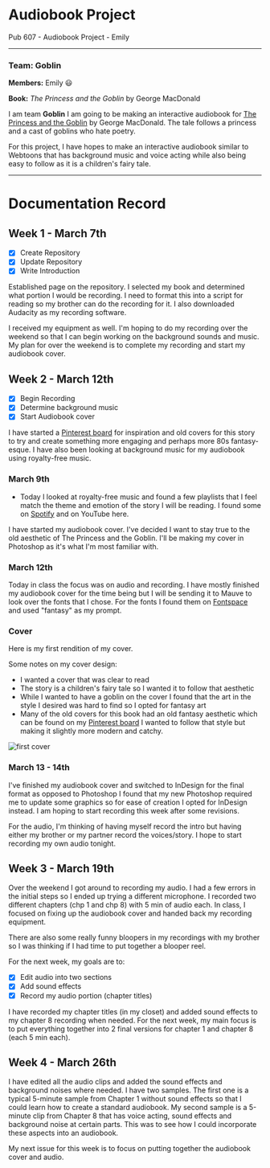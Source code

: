 # Audiobook Project 
Pub 607 - Audiobook Project - Emily

---

### Team: Goblin 

**Members:** Emily 😃

**Book:** *The Princess and the Goblin* by George MacDonald 

I am team **Goblin** I am going to be making an interactive audiobook for [The Princess and the Goblin](https://www.gutenberg.org/cache/epub/708/pg708-images.html) by George MacDonald. The tale follows a princess and a cast of goblins who hate poetry. 

For this project, I have hopes to make an interactive audiobook similar to Webtoons that has background music and voice acting while also being easy to follow as it is a children's fairy tale.

--- 

# Documentation Record

## Week 1 - March 7th

- [x] Create Repository 
- [x] Update Repository 
- [x] Write Introduction

Established page on the repository. I selected my book and determined what portion I would be recording. I need to format this into a script for reading so my brother can do the recording for it. I also downloaded Audacity as my recording software. 

I received my equipment as well. I'm hoping to do my recording over the weekend so that I can begin working on the background sounds and music. My plan for over the weekend is to complete my recording and start my audiobook cover. 

## Week 2 - March 12th

- [x] Begin Recording
- [x] Determine background music
- [x] Start Audiobook cover

I have started a [Pinterest board](https://www.pinterest.ca/emilymcgovern20/cover-ideas-audiobook/) for inspiration and old covers for this story to try and create something more engaging and perhaps more 80s fantasy-esque. I have also been looking at background music for my audiobook using royalty-free music.

### March 9th  
- Today I looked at royalty-free music and found a few playlists that I feel match the theme and emotion of the story I will be reading. I found some on [Spotify](https://open.spotify.com/playlist/3ac7KKFi3O1pnBzVPtj7SB) and on YouTube here.

I have started my audiobook cover. I've decided I want to stay true to the old aesthetic of The Princess and the Goblin. I'll be making my cover in Photoshop as it's what I'm most familiar with. 


### March 12th 

Today in class the focus was on audio and recording. I have mostly finished my audiobook cover for the time being but I will be sending it to Mauve to look over the fonts that I chose. For the fonts I found them on [Fontspace](https://www.fontspace.com/category/fantasy) and used "fantasy" as my prompt. 


### Cover
Here is my first rendition of my cover. 

Some notes on my cover design: 
- I wanted a cover that was clear to read
- The story is a children's fairy tale so I wanted it to follow that aesthetic
- While I wanted to have a goblin on the cover I found that the art in the style I desired was hard to find so I opted for fantasy art
- Many of the old covers for this book had an old fantasy aesthetic which can be found on my [Pinterest board](https://www.pinterest.ca/emilymcgovern20/cover-ideas-audiobook/) I wanted to follow that style but making it slightly more modern and catchy. 


![first cover](https://github.com/Shaleeta/607-2024/assets/162380787/cec2117e-1952-4a0f-95b3-740544adf6cc)


### March 13 - 14th 

I've finished my audiobook cover and switched to InDesign for the final format as opposed to Photoshop I found that my new Photoshop required me to update some graphics so for ease of creation I opted for InDesign instead. I am hoping to start recording this week after some revisions. 

For the audio, I'm thinking of having myself record the intro but having either my brother or my partner record the voices/story. I hope to start recording my own audio tonight. 

## Week 3 - March 19th 

Over the weekend I got around to recording my audio. I had a few errors in the initial steps so I ended up trying a different microphone. I recorded two different chapters (chp 1 and chp 8) with 5 min of audio each. In class, I focused on fixing up the audiobook cover and handed back my recording equipment. 

There are also some really funny bloopers in my recordings with my brother so I was thinking if I had time to put together a blooper reel. 

For the next week, my goals are to:
- [x] Edit audio into two sections
- [x] Add sound effects
- [x] Record my audio portion (chapter titles)

I have recorded my chapter titles (in my closet) and added sound effects to my chapter 8 recording when needed. For the next week, my main focus is to put everything together into 2 final versions for chapter 1 and chapter 8 (each 5 min each). 


## Week 4 - March 26th 

I have edited all the audio clips and added the sound effects and background noises where needed. I have two samples. The first one is a typical 5-minute sample from Chapter 1 without sound effects so that I could learn how to create a standard audiobook. My second sample is a 5-minute clip from Chapter 8 that has voice acting, sound effects and background noise at certain parts. This was to see how I could incorporate these aspects into an audiobook. 

My next issue for this week is to focus on putting together the audiobook cover and audio. 
